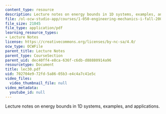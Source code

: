 ```yaml
---
content_type: resource
description: Lecture notes on energy bounds in 1D systems, examples, and applications.
file: /ol-ocw-studio-app/courses/1-050-engineering-mechanics-i-fall-2007/702704e972fd5a8605b3e4c4a7c41e5c_lec30.pdf
file_size: 21045
file_type: application/pdf
learning_resource_types:
- Lecture Notes
license: https://creativecommons.org/licenses/by-nc-sa/4.0/
ocw_type: OCWFile
parent_title: Lecture Notes
parent_type: CourseSection
parent_uid: dec40ff4-e8ca-636f-c6db-d88880914a96
resourcetype: Document
title: lec30.pdf
uid: 702704e9-72fd-5a86-05b3-e4c4a7c41e5c
video_files:
  video_thumbnail_file: null
video_metadata:
  youtube_id: null
---
```

Lecture notes on energy bounds in 1D systems, examples, and applications.